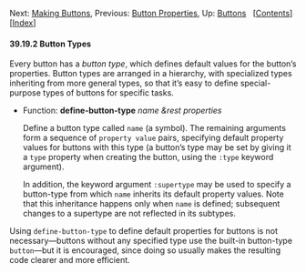 <!-- This is the GNU Emacs Lisp Reference Manual
corresponding to Emacs version 27.2.

Copyright (C) 1990-1996, 1998-2021 Free Software Foundation,
Inc.

Permission is granted to copy, distribute and/or modify this document
under the terms of the GNU Free Documentation License, Version 1.3 or
any later version published by the Free Software Foundation; with the
Invariant Sections being "GNU General Public License," with the
Front-Cover Texts being "A GNU Manual," and with the Back-Cover
Texts as in (a) below.  A copy of the license is included in the
section entitled "GNU Free Documentation License."

(a) The FSF's Back-Cover Text is: "You have the freedom to copy and
modify this GNU manual.  Buying copies from the FSF supports it in
developing GNU and promoting software freedom." -->

<!-- Created by GNU Texinfo 6.7, http://www.gnu.org/software/texinfo/ -->

Next: [Making Buttons](Making-Buttons.html), Previous: [Button Properties](Button-Properties.html), Up: [Buttons](Buttons.html)   \[[Contents](index.html#SEC_Contents "Table of contents")]\[[Index](Index.html "Index")]

#### 39.19.2 Button Types

Every button has a *button type*, which defines default values for the button’s properties. Button types are arranged in a hierarchy, with specialized types inheriting from more general types, so that it’s easy to define special-purpose types of buttons for specific tasks.

*   Function: **define-button-type** *name \&rest properties*

    Define a button type called `name` (a symbol). The remaining arguments form a sequence of `property value` pairs, specifying default property values for buttons with this type (a button’s type may be set by giving it a `type` property when creating the button, using the `:type` keyword argument).

    In addition, the keyword argument `:supertype` may be used to specify a button-type from which `name` inherits its default property values. Note that this inheritance happens only when `name` is defined; subsequent changes to a supertype are not reflected in its subtypes.

Using `define-button-type` to define default properties for buttons is not necessary—buttons without any specified type use the built-in button-type `button`—but it is encouraged, since doing so usually makes the resulting code clearer and more efficient.
